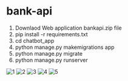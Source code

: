 # bank-api
1) Downlaod Web application bankapi.zip file
2) pip install -r requirements.txt
3) cd chatbot_app
4) python manage.py makemigrations app
5) python manage.py migrate
6) python manage.py runserver

![1](https://user-images.githubusercontent.com/14355490/53157079-c8da2300-35e6-11e9-98ef-0b70add6c431.png)
![2](https://user-images.githubusercontent.com/14355490/53157080-c972b980-35e6-11e9-9f42-db1bb99662f9.png)
![3](https://user-images.githubusercontent.com/14355490/53157081-c972b980-35e6-11e9-8856-56d30ebdef17.png)
![4](https://user-images.githubusercontent.com/14355490/53157082-c972b980-35e6-11e9-9e9d-cb54f4303da7.png)
![5](https://user-images.githubusercontent.com/14355490/53157083-c972b980-35e6-11e9-827a-ca6826f74ad6.png)
